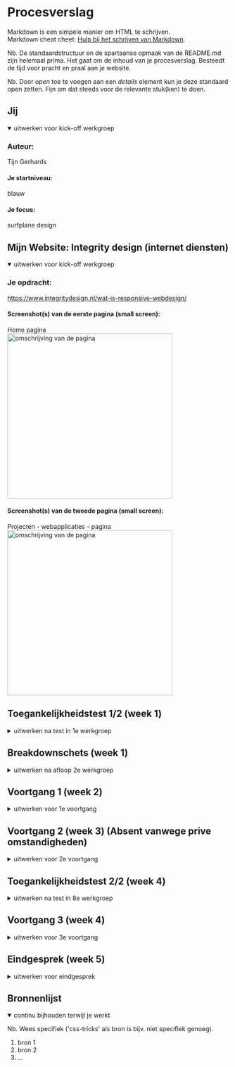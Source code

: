 # Procesverslag
Markdown is een simpele manier om HTML te schrijven.  
Markdown cheat cheet: [Hulp bij het schrijven van Markdown](https://github.com/adam-p/markdown-here/wiki/Markdown-Cheatsheet).

Nb. De standaardstructuur en de spartaanse opmaak van de README.md zijn helemaal prima. Het gaat om de inhoud van je procesverslag. Besteedt de tijd voor pracht en praal aan je website.

Nb. Door *open* toe te voegen aan een *details* element kun je deze standaard open zetten. Fijn om dat steeds voor de relevante stuk(ken) te doen.





## Jij

<details open>
  <summary>uitwerken voor kick-off werkgroep</summary>

  ### Auteur:
  Tijn Gerhards

  #### Je startniveau:
  blauw

  #### Je focus:
  surfplane design
 
</details>





## Mijn Website: Integrity design (internet diensten)

<details open>
  <summary>uitwerken voor kick-off werkgroep</summary>

  ### Je opdracht:
  https://www.integritydesign.nl/wat-is-responsive-webdesign/

  #### Screenshot(s) van de eerste pagina (small screen): 
  Home pagina  
  <img src="readme-images/Pagina_1.png" width="375px" alt="omschrijving van de pagina">

  #### Screenshot(s) van de tweede pagina (small screen):
  Projecten - webapplicaties - pagina  
  <img src="readme-images/Pagina_twee.png" width="375px" alt="omschrijving van de pagina">
 
</details>



## Toegankelijkheidstest 1/2 (week 1)

<details>
  <summary>uitwerken na test in 1e werkgroep</summary>

  ### Bevindingen
  Lijst met je bevindingen die in de test naar voren kwamen: 
  - De website maakt bij het onderdeel contact gebruik van links voor hun tekst, de screenreader stem lijkt deze tekst vervolgens niet te kunnen voorlezen.
  - De screenreader kan afbeeldingen niet lezen.
  - De screenreader pakt geanimeerde inlopende tekst niet.
  - Sommige koppen zijn niet aanwezig
  - Hij leest ook dingen voor zoals "nieuwe regel"
  
  

  #### Screenreader
 Het doorlopen van de website met screenreader ging niet helemaal lekker. Hij las veel dingen voor op de site die overbodig zouden zijn voor de persoon die gebruikt maakt van de screenreader zoals het vertellen van welk tekstelement je bent. Verder kan de screenreader ook de tekst over afbeeldingen niet lezen en mijn site maakt hier veel gebruik van en dus mis je zo veel belangrijk informatie. 


  #### Muis en Toetsenbord 
 Hier heb ik verder niet heelveel op aan te merken. De site is met de muis en het toetsenbord makkelijk te besturen. Alleen wordt de cursor op de site wel anders (vormgeving van de wrebsite zelf)


  #### Motoriek (shocks, elastiekjes)
 Door de elastiekjes kon ik vrijwel niet door de website navigeren. Dingen zoals buttons clicken of naar beneden scrollen waren vrijwel niet te doen.

  #### Visueel (brillen, contrast, kleurenblind, dark/light). 
  Ookal was het beeld met de brillen op wat moeilijker te zien, kon ik mij nogsteeds vrij gemakkelijk door de site navigeren en kon ik de meeste dingen van mijn website nogwel gemakkelijk zien. Dit komt waarschijnlijk door het duidelijke en goeie gebruik van verschillende kleuren op mijn site die zorgen voor een goed contrast.

</details>


## Breakdownschets (week 1)

<details>
  <summary>uitwerken na afloop 2e werkgroep</summary>

  <img src="readme-images/breakdownschets.jpg" width="375px" alt="breakdown en dynamisch deel">

</details>


## Voortgang 1 (week 2)

<details>
  <summary>uitwerken voor 1e voortgang</summary>

  ### Stand van zaken
  hier dit ging goed & dit was lastig (neem ook screenshots op van delen van je website en code)
￼￼
----------------

* Dit ging goed - Css in combinatie met html coderen ging goed en website zag er presenteerbaar uit hierdoor.


* Dit ging niet goed - Enters in mijn website tekst krijgen ( maakte gebruik van <br> element en dat is praktisch niet overzichtelijk en handig voor het functioneren van je website). Verder had ik nog niet een goeie verdeling staan van de verschillende sections waaruit mijn website bestaat. Ook had ik gebruik gemaakt van classes en dat was niet bedoeling van de opdracht.


￼--------------

  ### Agenda voor meeting
  samen met je groepje opstellen

  | student 1 (Daphne kool):

- laten zien wat ik tot zo ver had om daar feedback op te krijgen

  | student 2 (Jade van der peet):

- Laten zien wat zij tot zo ver had om daar feedback op te krijgen

| student 3 (Tijn Gerhards):

- Laten zien wat zij tot zo ver had om daar feedback op te krijgen

  | student 4 (Betoel fadallah):

- Laten zien wat zij tot zo ver had om daar feedback op te krijgen

  ### Verslag van meeting
  hier na afloop snel de uitkomsten van de meeting vastleggen

- Selection minderen met selection 1,2,3,4,5 etc 
- In css minder font families
- Br weghalen door er nieuwe hoofdstukken van te maken 
- Classes bij sections weghalen 
- Px in css omzetten naar em

</details>


## Voortgang 2 (week 3) (Absent vanwege prive omstandigheden)

<details>
  <summary>uitwerken voor 2e voortgang</summary>

  ### Stand van zaken
  hier dit ging goed & dit was lastig (neem ook screenshots op van delen van je website en code)


  ### Agenda voor meeting
  samen met je groepje opstellen

  | student 1      | student 2          | student 3    | student 4        |
  | ---            | ---                | ---          | ---              |
  | dit bespreken  | en dit             | en ik dit    | en dan ik dat    |
  | en dat ook nog | dit als er tijd is | nog een punt | dit wil ik zeker |
  | ...            | ...                | ...          | ...              |


  ### Verslag van meeting
  hier na afloop snel de uitkomsten van de meeting vastleggen

  - punt 1
  - punt 2
  - nog een punt
- ...

</details>





## Toegankelijkheidstest 2/2 (week 4)

<details>
  <summary>uitwerken na test in 8e werkgroep</summary>

  ### Bevindingen
  Lijst met je bevindingen die in de test naar voren kwamen (geef ook aan wat er verbeterd is):

  Verbeterd
- Tekst over plaatjes kan nu ook worden opgelezen door screenreader
- De screenreader leest nu alle kopjes ook gewoon voor en dat doet hij op de orginele site niet

  Verder: 
- Buttons / links deden het nog niet goed genoeg
- Kleurgebruik en verschil in contrast van mijn site komt goed overeen met de orginele website

  #### Screenreader
Ik heb de screenreader getest op tekst over afbeeldingen op mijn site en verder ook gewoon alle andere content tekst die op mijn site stond, en dat werkte bij mij allemaal prima.

  #### Muis en Toetsenbord 
De buttons op de site zijn wel klikbaar maar reageren nog niet echt ergens op. Verder werkt mijn hamburger menu ook nog niet en kan je dus ook nog niet navigeren naar de andere pagina.

  #### Motoriek (shocks, elastiekjes)
Ik heb dit met elastiekjes gedaan en het blijft lastig om vervolgens daarmee met de muis door de site te navigeren. Verder zijn de buttons op de site wel groot genoeg om er op te kunnen klikken en interactie mee te hebben.

  #### Visueel (brillen, contrast, kleurenblind, dark/light). 
Hierbij is niet zoveel veranderd als mijn vorige test, de site blijft gewoon overzichtelijk genoeg om door te navigeren ookal maak je het moeilijker om te zien. Dit komt gewoon doot het sterke verschil in contrast op de website.

</details>





## Voortgang 3 (week 4)

<details>
  <summary>uitwerken voor 3e voortgang</summary>

  ### Stand van zaken
  Heb mij voor deze week vooral gefocust op het design van de footer en navigatie van mijn pagina.

<img src="readme-images/footer.jpg" width="375px" alt="breakdown en dynamisch deel">


### Agenda voor meeting
samen met je groepje opstellen

| student 1 (Betoel):  
- responsivness
- carousel oneindig maken

| student 2 (Leanne):
- hamburger menu naast logo zetten
- css tweede pagina 
- plaatjes responsive maken       
  
| student 3 (Tijn):
- Hoe te beginnen met hamburger menu te laten functioneren
- Vragen over section gebruik
- Plaatjes responsive maken
  
| student 4 (Daphne):
- Source van meerdere (dezelfde) plaatjes veranderen met javascript
- Zowel plaatjes als tekst kleiner laten worden (responsive)


  ### Verslag van meeting
  hier na afloop snel de uitkomsten van de meeting vastleggen

  - Section gebruik in verhouding met letter fonts beter structuren
  - Footer ziet er goed uit, maar content van de rest van de site moet nog wel woorden opgevuld en verbeterd worden
  - nog een punt
  - Over het algemeen goed op weg maar hebt nog wel een lange weg te gaan

</details>





## Eindgesprek (week 5)

<details>
  <summary>uitwerken voor eindgesprek</summary>

  ### Je uitkomst - karakteristiek screenshots:
  <img src="readme-images/dummy-plaatje.jpg" width="375px" alt="uitomst opdracht 1">


  ### Dit ging goed/Heb ik geleerd: 
  Korte omschrijving met plaatjes

  <img src="readme-images/dummy-plaatje.jpg" width="375px" alt="top">


  ### Dit was lastig/Is niet gelukt:
  Korte omschrijving met plaatjes

  <img src="readme-images/dummy-plaatje.jpg" width="375px" alt="bummer">
</details>





## Bronnenlijst

<details open>
  <summary>continu bijhouden terwijl je werkt</summary>

  Nb. Wees specifiek ('css-tricks' als bron is bijv. niet specifiek genoeg).

  1. bron 1
  2. bron 2
  3. ...

</details>

</details>